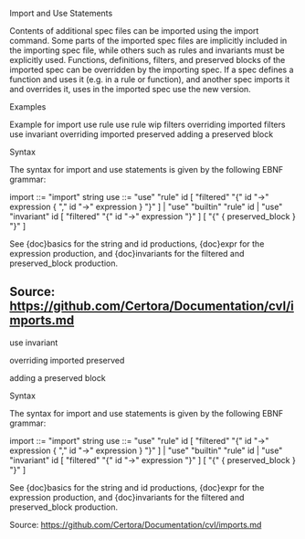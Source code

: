 Import and Use Statements

Contents of additional spec files can be imported using the import command. Some parts of the imported spec files are implicitly included in the importing spec file, while others such as rules and invariants must be explicitly used. Functions, definitions, filters, and preserved blocks of the imported spec can be overridden by the importing spec. If a spec defines a function and uses it (e.g. in a rule or function), and another spec imports it and overrides it, uses in the imported spec use the new version.

Examples

Example for import
use rule
use rule wip filters
overriding imported filters
use invariant
overriding imported preserved
adding a preserved block

Syntax

The syntax for import and use statements is given by the following EBNF grammar:

import ::= "import" string
use ::= "use" "rule" id [ "filtered" "{" id "->" expression { "," id "->" expression } "}" ] | "use" "builtin" "rule" id | "use" "invariant" id [ "filtered" "{" id "->" expression "}" ] [ "{" { preserved_block } "}" ]

See {doc}basics for the string and id productions, {doc}expr for the expression production, and {doc}invariants for the filtered and preserved_block production.

Source: https://github.com/Certora/Documentation/cvl/imports.md
---
use invariant

overriding imported preserved

adding a preserved block

Syntax

The syntax for import and use statements is given by the following EBNF grammar:

import ::= "import" string
use ::= "use" "rule" id [ "filtered" "{" id "->" expression { "," id "->" expression } "}" ] | "use" "builtin" "rule" id | "use" "invariant" id [ "filtered" "{" id "->" expression "}" ] [ "{" { preserved_block } "}" ]

See {doc}basics for the string and id productions, {doc}expr for the expression production, and {doc}invariants for the filtered and preserved_block production.

Source: https://github.com/Certora/Documentation/cvl/imports.md
